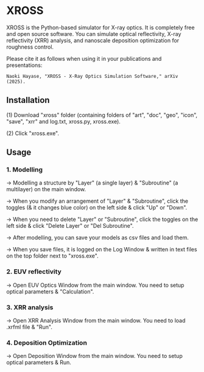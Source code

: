 # XROSS
XROSS is the Python-based simulator for X-ray optics. It is completely free and open source software. 
You can simulate optical reflectivity, X-ray reflectivity (XRR) analysis, and nanoscale deposition optimization for roughness control.

Please cite it as follows when using it in your publications and presentations:  

    Naoki Hayase, "XROSS - X-Ray Optics Simulation Software," arXiv (2025).

## Installation

(1) Download "xross" folder (containing folders of "art", "doc", "geo", "icon", "save", "xrr" and log.txt, xross.py, xross.exe).

(2) Click "xross.exe".

## Usage

### 1. Modelling 
→ Modelling a structure by "Layer" (a single layer) & "Subroutine" (a multilayer) on the main window.

→ When you modify an arrangement of "Layer" & "Subroutine", click the toggles (& it changes blue color) on the left side & click "Up" or "Down".

→ When you need to delete "Layer" or "Subroutine", click the toggles on the left side & click "Delete Layer" or "Del Subroutine".

→ After modelling, you can save your models as csv files and load them.

→ When you save files, it is logged on the Log Window & written in text files on the top folder next to "xross.exe".

### 2. EUV reflectivity 
→ Open EUV Optics Window from the main window. You need to setup optical parameters & "Calculation".

### 3. XRR analysis 
→ Open XRR Analysis Window from the main window. You need to load .xrfml file & "Run".

### 4. Deposition Optimization 
→ Open Deposition Window from the main window. You need to setup optical parameters & Run.


